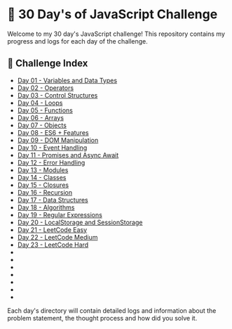 # 🌟 30 Day's of JavaScript Challenge

Welcome to my 30 day's JavaScript challenge! This repository contains my progress and logs for each day of the challenge.

## 🔽 Challenge Index

- [Day 01 - Variables and Data Types](Day%2001%20-%20Variables%20and%20Data%20Types/)
- [Day 02 - Operators](Day%2002%20-%20Operators/)
- [Day 03 - Control Structures](Day%2003%20-%20Control%20Structures/)
- [Day 04 - Loops](Day%2004%20-%20Loops/)
- [Day 05 - Functions](Day%2005%20-%20Functions/)
- [Day 06 - Arrays](Day%2006%20-%20Arrays/)
- [Day 07 - Objects](Day%2007%20-%20Objects)
- [Day 08 - ES6 + Features](Day%2008%20-%20ES6%20+%20Features)
- [Day 09 - DOM Manipulation](Day%2009%20-%20DOM%20Manipulation)
- [Day 10 - Event Handling](Day%2010%20-%20Event%20Handling)
- [Day 11 - Promises and Async Await](Day%2011%20-%20Promises%20and%20Async%20Await)
- [Day 12 - Error Handling](Day%2012%20-%20Error%20Handling)
- [Day 13 - Modules](Day%2013%20-%20Modules)
- [Day 14 - Classes](Day%2014%20-%20Classes)
- [Day 15 - Closures](Day%2015%20-%20Closures)
- [Day 16 - Recursion](Day%2016%20-%20Recursion)
- [Day 17 - Data Structures](Day%2017%20-%20Data%20Structures)
- [Day 18 - Algorithms](Day%2018%20-%20Algorithms)
- [Day 19 - Regular Expressions](Day%2019%20-%20Regular%20Expressions)
- [Day 20 - LocalStorage and SessionStorage](Day%2020%20-%20LocalStorage%20and%20SessionStorage)
- [Day 21 - LeetCode Easy](Day%2021%20-%20LeetCode%20Easy)
- [Day 22 - LeetCode Medium](Day%2022%20-%20LeetCode%20Medium)
- [Day 23 - LeetCode Hard](Day%2023%20-%20LeetCode%20Hard)
- []()
- []()
- []()
- []()
- []()
- []()
- []()

Each day's directory will contain detailed logs and information about the problem statement, the thought process and how did you solve it.
